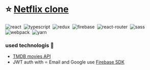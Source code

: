 # :star: [Netflix clone](https://netflix-clone-7f556.web.app/)

![react](https://img.shields.io/badge/react-blue.svg?style=flat&logo=react&logoColor=white)&nbsp;
![typescript](https://img.shields.io/badge/typescript-%231572B6.svg?style=flat&logo=typescript&logoColor=white)&nbsp;
![redux](https://img.shields.io/badge/redux-%23593d88.svg?style=flat&logo=redux&logoColor=white)&nbsp;
![firebase](https://img.shields.io/badge/firebase-%23323330?style=flat&logo=Firebase&logoColor=#FFCA28)&nbsp;
![react-router](https://img.shields.io/badge/react_router-CA4245?style=flat&logo=react-router&logoColor=white)&nbsp;
![sass](https://img.shields.io/badge/SASS-hotpink.svg?style=flat&logo=sass&logoColor=white)&nbsp;
![webpack](https://img.shields.io/badge/webpack-%238DD6F9.svg?style=flat&logo=webpack&logoColor=black)&nbsp;
![yarn](https://img.shields.io/badge/yarn-%232C8EBB.svg?style=flat&logo=yarn&logoColor=white)&nbsp;

### used technologis 🚀

-   [TMDB movies API](https://www.themoviedb.org)
-   JWT auth with :star: Email and Google use [Firebase SDK](https://firebase.google.com)

<!-- ------------ LINKS ---------------------------------------->

[A]: https://webioann.github.io/random_users// 'visite random_users app'
[B]: https://img.shields.io/static/v1?label=random_users&message=https://webioann.github.io/random_users&color=gold
[C]: https://img.shields.io/badge/random_users-%231572B6.svg?style=?style=for-the-badge&logo=github&logoColor=white
[D]: https://github.com/webioann/random_users 'view code random_users app'
